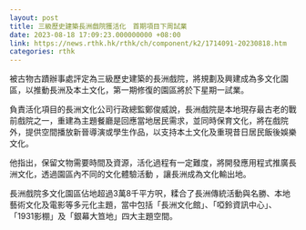 ```yaml
---
layout: post
title: 三級歷史建築長洲戲院獲活化　首期項目下周試業
date: 2023-08-18 17:09:23.000000000 +08:00
link: https://news.rthk.hk/rthk/ch/component/k2/1714091-20230818.htm
categories: rthk
---
```


被古物古蹟辦事處評定為三級歷史建築的長洲戲院，將規劃及興建成為多文化園區，以推動長洲及本土文化，第一期修復的園區將於下星期一試業。

負責活化項目的長洲文化公司行政總監鄭俊威說，長洲戲院是本地現存最古老的戰前戲院之一，重建為主題餐廳是回應當地居民需求，並同時保育文化，將在戲院外，提供空間播放新晉導演或學生作品，以支持本土文化及重現昔日居民飯後娛樂文化。

他指出，保留文物需要時間及資源，活化過程有一定難度，將開發應用程式推廣長洲文化，透過園區內不同的文化體驗活動 ，讓長洲成為文化輸出地。

長洲戲院多文化園區佔地超過3萬8千平方呎，糅合了長洲傳統活動與名勝、本地藝術文化及電影等多元化主題，當中包括「長洲文化館」、「啞鈴資訊中心」、「1931影棚」及「銀幕大笪地」四大主題空間。
